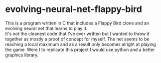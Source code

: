 # evolving-neural-net-flappy-bird
This is a program written in C that includes a Flappy Bird clone and an evolving neural net that learns to play it.  
It's not the cleanest code that I've ever written but I wanted to throw it together as mostly a proof of concept for myself. The net seems to be reaching a local maximum and as a result only becomes alright at playing the game. Were I to replicate this project I would use python and a better graphics library.
